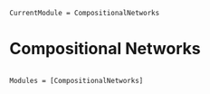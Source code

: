 ```@meta
CurrentModule = CompositionalNetworks
```

# Compositional Networks

```@index
```

```@autodocs
Modules = [CompositionalNetworks]
```
